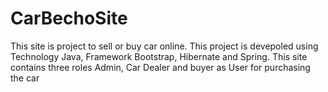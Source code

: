 # CarBechoSite
This site is project to sell or buy car online. This project is devepoled using Technology Java, Framework Bootstrap, Hibernate and Spring. This site contains three roles Admin, Car Dealer and buyer as User for purchasing the car
